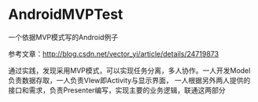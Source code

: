 # AndroidMVPTest
一个依据MVP模式写的Android例子

参考文章：http://blog.csdn.net/vector_yi/article/details/24719873

通过实践，发现采用MVP模式，可以实现任务分离，多人协作。一人开发Model负责数据存取，一人负责VIew即Activity与显示界面，
一人根据另外两人提供的接口和需求，负责Presenter编写，实现主要的业务逻辑，联通这两部分
